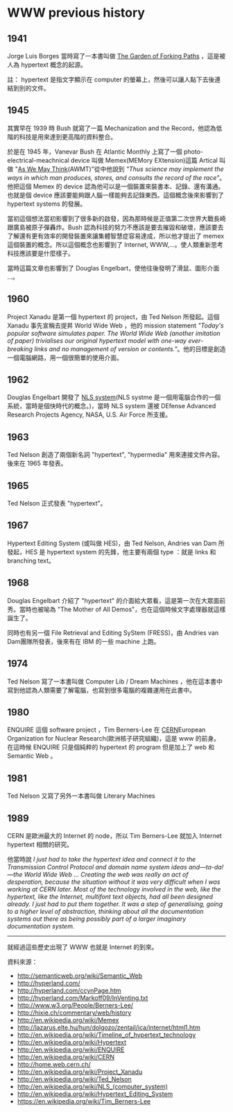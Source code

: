# WWW previous history


## 1941

Jorge Luis Borges 當時寫了一本書叫做 [The Garden of Forking Paths](http://en.wikipedia.org/wiki/The_Garden_of_Forking_Paths) ，這是被人為 hypertext 概念的起源。

註： hypertext 是指文字顯示在 computer 的螢幕上，然後可以讓人點下去後連結到別的文件。


## 1945

其實早在 1939 時 Bush 就寫了一篇 Mechanization and the Record，他認為低階的科技是用來達到更高階的資料整合。

於是在 1945 年，Vanevar Bush 在 Atlantic Monthly 上寫了一個 photo-electrical-meachnical device 叫做 Memex(MEMory EXtension)這篇 Artical 叫做 "[As We May Think](http://en.wikipedia.org/wiki/As_We_May_Think)(AWMT)"從中他說到 _"Thus science may implement the ways in which man produces, stores, and consults the record of the race"_。他把這個 Memex 的 device 認為他可以是一個裝置來裝書本、記錄、還有溝通。也就是個 device 應該要能夠跟人腦一樣能夠去記錄東西。這個概念後來影響到了 hypertext systems 的發展。

當初這個想法當初影響到了很多新的啟發，因為那時候是正值第二次世界大戰長崎跟廣島被原子彈轟炸。Bush 認為科技的努力不應該是要去摧毀和破壞，應該要去了解還有更有效率的開發裝置來讓集體智慧症容易達成，所以他才提出了 memex 這個裝置的概念。所以這個概念也影響到了 Internet, WWW,...。使人類重新思考科技應該要是什麼樣子。

當時這篇文章也影響到了 Douglas Engelbart，使他往後發明了滑鼠、圖形介面  ...。

## 1960

Project Xanadu 是第一個 hypertext 的 project，由 Ted Nelson 所發起。這個 Xanadu 事先宣稱去提昇 World Wide Web ，他的 mission statement _"Today's popular software simulates paper. The World Wide Web (another imitation of paper) trivialises our original hypertext model with one-way ever-breaking links and no management of version or contents."_。他的目標是創造一個電腦網路，用一個很簡單的使用介面。

## 1962 

Douglas Engelbart 開發了 [NLS system](http://en.wikipedia.org/wiki/NLS_(computer_system))(NLS systme 是一個用電腦合作的一個系統，當時是個快時代的概念。)，當時 NLS system 還被 DEfense Advanced Research Projects Agency, NASA, U.S. Air Force 所支援。

## 1963

Ted Nelson 創造了兩個新名詞 "hypertext", "hypermedia" 用來連接文件內容。後來在 1965 年發表。

## 1965

Ted Nelson 正式發表 "hypertext"。

## 1967

Hypertext Editing System (或叫做 HES)，由 Ted Nelson, Andries van Dam 所發起，HES 是 hypertext system 的先鋒，他主要有兩個 type ：就是 links 和 branching text。

## 1968

Douglas Engelbart 介紹了 "hypertext" 的介面給大眾看，這是第一次在大眾面前秀。當時也被喻為 "The Mother of All Demos"，也在這個時候文字處理器就這樣誕生了。

同時也有另一個 File Retrieval and Editing SyStem (FRESS)，由 Andries van Dam團隊所發表，後來有在 IBM 的一些 machine 上跑。

## 1974

Ted Nelson 寫了一本書叫做  Computer Lib / Dream Machines ，他在這本書中寫到他認為人類需要了解電腦，也寫到很多電腦的複雜運用在此書中。

## 1980

ENQUIRE 這個 software project ，Tim Berners-Lee 在 [CERN](http://en.wikipedia.org/wiki/CERN)European Organization for Nuclear Research(歐洲核子研究組織)，這是 www 的前身。在這時候 ENQUIRE 只是個純粹的 hypertext 的 program 但是加上了 web 和 Semantic Web 。

## 1981

Ted Nelson 又寫了另外一本書叫做 Literary Machines

## 1989

CERN 是歐洲最大的 Internet 的 node，所以 Tim Berners-Lee 就加入 Internet hypertext 相關的研究。

他當時說 _I just had to take the hypertext idea and connect it to the Transmission Control Protocol and domain name system ideas and—ta-da!—the World Wide Web ... Creating the web was really an act of desperation, because the situation without it was very difficult when I was working at CERN later. Most of the technology involved in the web, like the hypertext, like the Internet, multifont text objects, had all been designed already. I just had to put them together. It was a step of generalising, going to a higher level of abstraction, thinking about all the documentation systems out there as being possibly part of a larger imaginary documentation system._


-----

就經過這些歷史出現了 WWW 也就是 Internet 的到來。


資料來源：
- http://semanticweb.org/wiki/Semantic_Web
- http://hyperland.com/
- http://hyperland.com/ccynPage.htm
- http://hyperland.com/Markoff09/InVenting.txt
- http://www.w3.org/People/Berners-Lee/
- http://hixie.ch/commentary/web/history
- http://en.wikipedia.org/wiki/Memex
- http://lazarus.elte.hu/hun/dolgozo/zentail/ica/internet/html1.htm
- http://en.wikipedia.org/wiki/Timeline_of_hypertext_technology
- http://en.wikipedia.org/wiki/Hypertext
- http://en.wikipedia.org/wiki/ENQUIRE
- http://en.wikipedia.org/wiki/CERN
- http://home.web.cern.ch/
- http://en.wikipedia.org/wiki/Project_Xanadu
- http://en.wikipedia.org/wiki/Ted_Nelson
- http://en.wikipedia.org/wiki/NLS_(computer_system)
- http://en.wikipedia.org/wiki/Hypertext_Editing_System
- https://en.wikipedia.org/wiki/Tim_Berners-Lee
